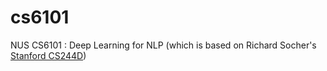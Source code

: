 # cs6101
NUS CS6101 : Deep Learning for NLP (which is based on Richard Socher's [Stanford CS244D](http://cs224d.stanford.edu/syllabus.html))
